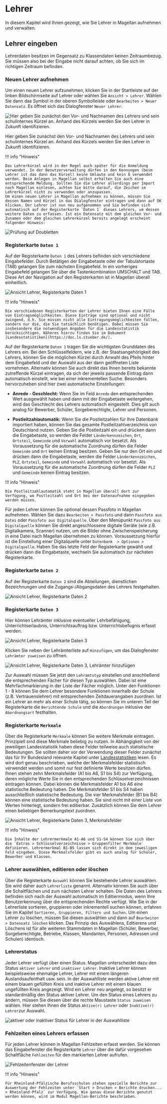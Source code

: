 # Lehrer

In diesem Kapitel wird Ihnen gezeigt, wie Sie Lehrer in Magellan aufnehmen und verwalten.

## Lehrer eingeben

Lehrerdaten besitzen im Gegensatz zu Klassendaten keinen Zeitraumbezug. Sie müssen also bei der Eingabe nicht darauf achten, ob Sie sich im richtigen Zeitraum befinden.

### Neuen Lehrer aufnehmen

Um einen neuen Lehrer aufzunehmen, klicken Sie in der Startleiste auf der linken Bildschirmseite auf Lehrer oder wählen Sie `Ansicht > Lehrer`. Wählen Sie dann das Symbol in der oberen Symbolleiste oder `Bearbeiten > Neuer Datensatz`. Es öffnet sich das Dialogfenster `Neuer Lehrer`.
 

![Hier geben Sie zunächst den Vor- und Nachnamen des Lehrers und sein schulinternes Kürzel an. Anhand des Kürzels werden Sie den Lehrer in Zukunft identifizieren.](/assets/images/lehrer/lehrer.klassen_01neu.png)

Hier geben Sie zunächst den Vor- und Nachnamen des Lehrers und sein schulinternes Kürzel an. Anhand des Kürzels werden Sie den Lehrer in Zukunft identifizieren.

!!! info "Hinweis"

	Das Lehrerkürzel wird in der Regel auch später für die Anmeldung verwendet. In der Benutzerverwaltung dürfen in den Kennungen (beim Lehrer ist das dann das Kürzel) keine Umlaute und kein ß verwendet werden. Beim Anlegen in Magellan selbst erhalten Sie auch eine entsprechende Meldung. Sollten Sie die Lehrer allerdings per Import nach Magellan einlesen, achten Sie bitte darauf, die Zeichen im Lehrerkürzel nicht zu verwenden oder anzupassen. 
    Um einen neuen Lehrer in Magellan aufnehmen zu können, müssen Sie dessen Namen und Kürzel in das Dialogfenster eintragen und dann auf OK klicken. Der Lehrer ist nun neu aufgenommen und Sie befinden sich automatisch auf der Registerkarte `Daten 1` dieses Lehrers, um dessen weitere Daten zu erfassen. Ist ein Datensatz mit dem gleichen Vor- und Zunamen oder dem gleichen Lehrerkürzel bereits angelegt erscheint folgender Hinweis:
 
![Prüfung auf Doubletten](/assets/images/lehrer/lehrer.klassen_02doublettenpruefung.png)


### Registerkarte `Daten 1`

Auf der Registerkarte `Daten 1` des Lehrers befinden sich verschiedene Eingabefelder. Durch Betätigen der Eingabetaste oder der Tabulatortaste (TAB) gelangen Sie zum nächsten Eingabefeld. In ein vorheriges Eingabefeld gelangen Sie über die Tastenkombination UMSCHALT und TAB. Diese Art der Navigation auf den Registerkarten ist in Magellan überall einheitlich.
 
![Ansicht `Lehrer`, Registerkarte `Daten 1`](/assets/images/lehrer/lehrer.klassen_03daten1.png)

!!! info "Hinweis"

	Die verschiedenen Registerkarten der Lehrer bieten Ihnen eine Fülle von Eintragsmöglichkeiten. Diese Einträge sind optional und nicht zwingend, d.h. Sie müssen nicht alle Eintragungsmöglichkeiten füllen, sondern nur die, die Sie tatsächlich benötigen. Dabei müssen Sie insbesondere die notwendigen Angaben für die Landesstatistik berücksichtigen. Näheres hierzu finden Sie im Dokument [Landesstatistiken](https://doc.ls.stueber.de/).

Auf der Registerkarte `Daten 1` tragen Sie die wichtigsten Grunddaten des Lehrers ein. Bei den Schlüsselfeldern, wie z.B. der Staatsangehörigkeit des Lehrers, können Sie die möglichen Kürzel durch Anwahl des Pfeils hinter dem Eingabefeld und der Auswahl aus der dann geöffneten Liste vornehmen. Alternativ können Sie auch direkt das Ihnen bereits bekannte zutreffende Kürzel eintragen, da sich der jeweils passende Eintrag dann automatisch einstellt, wie bei einer inkrementellen Suche. Besonders hervorzuheben sind hier zwei automatische Einstellungen:

* **Anrede - Geschlecht:** Wenn Sie im Feld `Anrede` den entsprechenden Wert ausgewählt haben und dann mit der Eingabetaste weitergehen, wird das Geschlecht des Lehrers automatisch eingestellt. Dies gilt auch analog für Bewerber, Schüler, Sorgeberechtigte, Lehrer und Personen.

* **Postleitzahlautomatik:** Wenn Sie die Postleitzahlen für Ihre Datenbank importiert haben, können Sie das gesamte Postleitzahlverzeichnis von Deutschland nutzen. Geben Sie die Postleitzahl ein und drücken dann die Eingabetaste, so werden die Felder `Länderkennzeichen`, `Ort`, `Ortsteil`, `Gemeinde` und `Vorwahl` automatisch vor besetzt. Als Voraussetzung für die automatische Zuordnung dürfen die Felder `Gemeinde` und `Ort` keinen Eintrag besitzen. Geben Sie nur den Ort ein und drücken dann die Eingabetaste, werden die Felder `Länderkennzeichen`, `PLZ`, `Ortsteil`, `Gemeinde` und `Vorwahl` automatisch vor besetzt. Als Voraussetzung für die automatische Zuordnung dürfen die Felder `PLZ` und `Gemeinde` keinen Eintrag besitzen. 

!!! info "Hinweis"

	Die Postleitzahlautomatik steht in Magellan überall dort zur Verfügung, wo Postleitzahl und Ort bei der Datenaufnahme eingegeben werden müssen.

Für jeden Lehrer können Sie optional dessen Passfoto in Magellan aufnehmen. Wählen Sie dazu `Bearbeiten > Passfoto` und dann `Passfoto aus Datei` oder `Passfoto aus Digitalquelle`.  Über den Menüpunkt `Passfoto aus Digitalquelle` können Sie direkt angeschlossene digitale Geräte (wie z.B. Digitalkamera, Scanner) nutzen, um die Bilder ohne Zwischenspeicherung in eine Datei nach Magellan übernehmen zu können. Voraussetzung hierfür ist die Einstellung einer Digitalquelle unter `Datenbank  > Optionen > Digitalquelle`. Haben Sie das letzte Feld der Registerkarte gewählt und drücken dann die Eingabetaste, wechseln Sie automatisch zur nächsten Registerkarte.

### Registerkarte `Daten 2`

Auf der Registerkarte `Daten 2` sind die Abteilungen, dienstlichen Bezeichnungen und die Zugangs-/Abgangsdaten des Lehrers festgehalten.
 
![Ansicht `Lehrer`, Registerkarte `Daten 2`](/assets/images/lehrer/lehrer.klassen_04daten2.png)


### Registerkarte `Daten 3`

Hier können Lehrämter inklusive eventueller Lehrbefähigung, Unterrichtserlaubnis, Unterrichtsauftrag bzw. Unterrichtsbefugnis erfasst werden.
 
![Ansicht `Lehrer`, Registerkarte `Daten 3`](/assets/images/lehrer/lehrer.klassen_05daten3.png)


Klicken Sie neben der Lehrämterliste auf `Hinzufügen`, um das Dialogfenster `Lehrämter zuweisen` zu öffnen.
 
![Ansicht `Lehrer`, Registerkarte `Daten 3`, Lehrämter hinzufügen](/assets/images/lehrer/lehrer.klassen_06lehraemter.png)

Zur Auswahl müssen Sie jetzt den `Lehramtstyp` einstellen und anschließend die entsprechenden Fächer für diesen Typ auswählen. Dabei ist eine Mehrfachmarkierung in der Liste der Fächer möglich. Unter den Funktionen 1 - 8 können Sie dem Lehrer besondere Funktionen innerhalb der Schule (z.B. Vertrauenslehrer) mit entsprechenden Zeitdauerangaben zuordnen. Ist ein Lehrer an mehr als einer Schule tätig, so können Sie im unteren Teil der Registerkarte die `Berichtende Schule` und die `Abordnungen` inklusive der `Abordnungsart` festhalten.

### Registerkarte `Merkmale`

Über die Registerkarte `Merkmale` können Sie weitere Merkmale eintragen. Prinzipiell sind diese Merkmale beliebig zu nutzen. In Abhängigkeit von der jeweiligen Landesstatistik haben diese Felder teilweise auch statistische Bedeutungen. Sie sollten daher vor der Verwendung dieser Felder zunächst das für Ihr Bundesland relevante Kapitel unter [Landesstatistiken](https://doc.ls.stueber.de/) lesen. Es wird dort genau beschrieben, welche der Merkmalsfelder statistisch verwendet werden und somit nur fest definierte Werte besitzen dürfen. Ihnen stehen zehn Merkmalsfelder (A1 bis A6, S1 bis S4) zur Verfügung, deren mögliche Werte Sie in den entsprechenden Schlüsselverzeichnissen eintragen können. Dabei können die Merkmalsfelder A1 bis A6 eine statistische Bedeutung haben. Die Merkmalsfelder S1 bis S4 haben ausschließlich statistische Bedeutung. Die vier Merkmalsfelder (B1 bis B4) können eine statistische Bedeutung haben. Sie sind nicht mit einer Liste von Werten hinterlegt, sondern frei editierbar. Zusätzlich können Sie dem Lehrer einen beliebigen Bemerkungstext zuordnen.
 
![Ansicht `Lehrer`, Registerkarte `Daten 3`, Merkmalsfelder](/assets/images/lehrer/lehrer.klassen_05merkmal.png)


!!! info "Hinweis"

	Die Inhalte der Lehrermerkmale A1-A6 und S1-S4 können Sie sich über die `Extras > Schlüsselverzeichnisse > Gruppenfilter Merkmale` definieren. Lehrermerkmal B1-B5 lassen sich direkt in dem jeweiligen Feld eingeben. Diese Merkmalsfelder gibt es auch analog für Schüler, Bewerber und Klassen.

### Lehrer auswählen, editieren oder löschen

Über die Registerkarte `Auswahl` können Sie bestehende Lehrer auswählen. Sie wird daher auch `Lehrerliste` genannt. Alternativ können Sie auch über die Schaltflächen   und   zum nächsten Lehrer schalten. Die Daten des Lehrers befinden sich nach der Auswahl automatisch im Editiermodus, wenn Ihre Benutzerkennung über die entsprechenden Rechte verfügt. Wie Sie in der Lehrerliste sortieren, gruppieren oder inkrementell suchen können, erfahren Sie im Kapitel `Sortieren, Gruppieren, Filtern und Suchen`. Um einen Lehrer zu löschen, müssen Sie diesen auswählen und dann auf `Bearbeiten > Datensatz löschen` klicken. Das Prinzip des Auswählens, Editierens und Löschens ist für alle weiteren Stammdaten in Magellan (Schüler, Bewerber, Sorgeberechtigte, Betriebe, Klassen, Mandanten, Personen, Adressen und Schulen) identisch.

### Lehrerstatus

Jeder Lehrer verfügt über einen Status. Magellan unterscheidet dazu den Status `aktiver Lehrer` und `inaktiver Lehrer`. Inaktive Lehrer können beispielsweise ehemalige Lehrer, Lehrer mit einem längeren Auslandsaufenthalt usw. sein. In der Auswahlliste werden aktive Lehrer mit einem blauen gefüllten Kreis und inaktive Lehrer mit einem blauen ungefüllten Kreis angezeigt. Wird ein Lehrer neu angelegt, so besitzt er standardmäßig den Status aktiver Lehrer. Um den Status eines Lehrers zu ändern, müssen Sie diesen über die rechte Maustaste `Status zuweisen` wählen. Hier stehen Ihnen die Status `Aktive(r) Lehrer` oder `Inaktive(r) Lehrer`zur Auswahl.

![aktiver oder inaktiver Status für Lehrer in der Auswahlliste](/assets/images/lehrer/lehrer.klassen_05lehrerliste.png)

### Fehlzeiten eines Lehrers erfassen

Für jeden Lehrer können in Magellan Fehlzeiten erfasst werden. Sie können das Eingabefenster die Registerkarte `Lehrer` über die dafür vorgesehen Schaltfläche `Fehlzeiten` für den markierten Lehrer aufrufen.
 
![Fehlzeitenfenster der Lehrer](/assets/images/lehrer/lehrer.klassen_07fehlzeiten.png)


!!! info "Hinweis"

	Für Rheinland-Pfälzische Berufsschulen stehen spezielle Berichte zur Auswertung der Fehlzeiten unter `Start > Drucken > Berichte drucken... > Rheinland-Pfalz` zur Verfügung. Wie genau diese Berichte genutzt werden können, wird im Modul Magellan-Berichte beschrieben.
